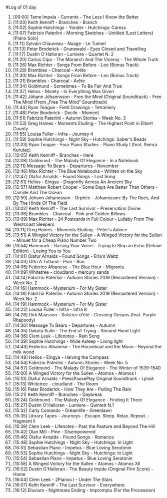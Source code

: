#Log of 01 day

1. [00:00] Tame Impala - Currents - The Less I Know the Better
1. [11:00] Keith Kenniff - Branches - Branch
1. [11:02] Sophie Hutchings - Yonder - Hutchings: Caress
1. [11:07] Fabrizio Paterlini - Morning Sketches - Untitled (Lost Letters) [Piano Solo]
1. [11:11] Sylvain Chauveau - Nuage - Le Tunnel
1. [11:13] Peter Broderick - Grunewald - Eyes Closed and Travelling
1. [11:17] Dustin O'Halloran - Lumiere - Quartet N. 2
1. [11:20] Carlos Cipa - The Monarch And The Viceroy - The Whole Truth
1. [11:26] Max Richter - Songs From Before - Leo (Bonus Track)
1. [11:28] Brambles - Charcoal - Arête
1. [11:30] Max Richter - Songs From Before - Leo (Bonus Track)
1. [11:31] Brambles - Charcoal - Arête
1. [11:34] Goldmund - Sometimes - To Be Fair And True
1. [11:37] Helios - Moiety - In Everything Was Given
1. [11:42] Jóhann Jóhannsson - Free the Mind (Original Soundtrack) - Free The Mind (From „Free The Mind” Soundtrack)
1. [11:44] Ryan Teague - Field Drawings - Tetramery
1. [11:48] Peter Broderick - Docile - Moment
1. [11:51] Fabrizio Paterlini - Autumn Stories - Week No. 3
1. [11:53] Greg Haines - Moments Eluding - The Highest Point in Elbert County
1. [11:55] Louisa Fuller - Infra - Journey 4
1. [11:59] Sophie Hutchings - Night Sky - Hutchings: Saber's Beads
1. [12:03] Ryan Teague - Four Piano Studies - Piano Study I (feat. Semra Kurutaç)
1. [12:05] Keith Kenniff - Branches - Here
1. [12:08] Goldmund - The Malady Of Elegance - In a Notebook
1. [12:11] Message To Bears - Departures - November
1. [12:46] Max Richter - The Blue Notebooks - Written on the Sky
1. [12:47] Ólafur Arnalds - Found Songs - Lost Song
1. [12:51] Helios - Eingya - Dragonfly Across An Ancient Sky
1. [12:57] Matthew Robert Cooper - Some Days Are Better Than Others - Camille And The Ocean
1. [12:59] Jóhann Jóhannsson - Orphée - Jóhannsson: By The Roes, And By The Hinds Of The Field
1. [13:02] Keith Kenniff - The Last Survivor - Preservation Divine
1. [13:06] Brambles - Charcoal - Pink and Golden Billows
1. [13:09] Max Richter - 24 Postcards in Full Colour - Lullaby From The Westcoast Sleepers
1. [13:11] Greg Haines - Moments Eluding - Peter's Advice
1. [13:51] A Winged Victory for the Sullen - A Winged Victory for the Sullen - Minuet for a Cheap Piano Number Two
1. [13:54] Hammock - Raising Your Voice... Trying to Stop an Echo (Deluxe Edition) - Losing You to You
1. [14:01] Ólafur Arnalds - Found Songs - Erla's Waltz
1. [14:03] Otto A Totland - Pinô - Run
1. [14:05] Federico Albanese - The Blue Hour - Migrants
1. [14:09] Whitetree - cloudland - mercury sands
1. [14:14] Fabrizio Paterlini - Autumn Stories 2019 (Remastered Version) - Week No. 2
1. [14:16] Hammock - Mysterium - For My Sister
1. [14:18] Fabrizio Paterlini - Autumn Stories 2019 (Remastered Version) - Week No. 2
1. [14:19] Hammock - Mysterium - For My Sister
1. [14:22] Louisa Fuller - Infra - Infra 8
1. [14:26] Dirk Maassen - Solstice d'été - Crossing Oceans (feat. Purple Rhapsody)
1. [14:30] Message To Bears - Departures - Autumn
1. [14:35] Dakota Suite - The End of Trying - Second Hand Light
1. [14:36] Clem Leek - Lifenotes - Rain Song
1. [14:39] Sophie Hutchings - Wide Asleep - Living light
1. [14:43] Federico Albanese - The Houseboat and the Moon - Beyond the milk wood
1. [14:48] Helios - Eingya - Halving the Compass
1. [14:54] Fabrizio Paterlini - Autumn Stories - Week No. 5
1. [14:57] Goldmund - The Malady Of Elegance - The Winter of 1539-1540
1. [15:00] A Winged Victory for the Sullen - Atomos - Atomos I
1. [15:10] Ólafur Arnalds - PressPausePlay Original Soundtrack - Ljósið
1. [15:13] Whitetree - cloudland - The Room
1. [15:16] Peter Broderick - How They Are - Pulling The Rain
1. [15:21] Keith Kenniff - Branches - Daybreak
1. [15:24] Goldmund - The Malady Of Elegance - Finding It There
1. [15:27] Dustin O'Halloran - Lumiere - Quintett N.1
1. [15:32] Carly Comando - Dreamlife - Greenlawn
1. [15:35] Library Tapes - Journeys - Escape. Sleep. Relax. Repeat. - fragment ll
1. [15:39] Clem Leek - Lifenotes - Past the Pasture and Beyond The Hill
1. [15:42] Olan Mill - Pine - Disempowered
1. [15:46] Ólafur Arnalds - Found Songs - Romance
1. [15:48] Sophie Hutchings - Night Sky - Hutchings: In Light
1. [15:51] Sebastian Plano - Impetus - Blue Loving Serotonin
1. [15:53] Sophie Hutchings - Night Sky - Hutchings: In Light
1. [15:54] Sebastian Plano - Impetus - Blue Loving Serotonin
1. [15:58] A Winged Victory for the Sullen - Atomos - Atomos XII
1. [16:02] Dustin O'Halloran - The Beauty Inside (Original Film Score) - Home
1. [16:04] Clem Leek - 2Pianos I - Under The Stars
1. [16:07] Keith Kenniff - The Last Survivor - Everywhere
1. [16:12] Eluvium - Nightmare Ending - Impromptu (For the Procession)
